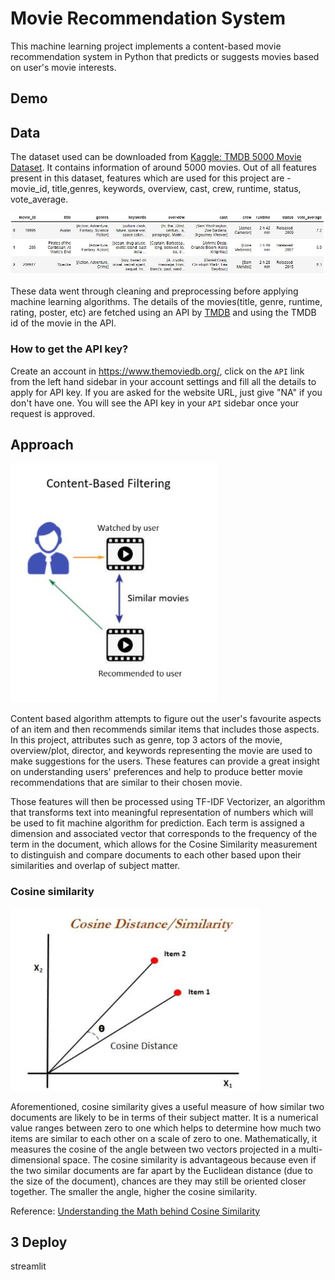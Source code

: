 # Movie Recommendation System
This machine learning project implements a content-based movie recommendation system in Python that predicts or suggests movies based on user's movie interests. 

## Demo


## Data

The dataset used can be downloaded from [Kaggle: TMDB 5000 Movie Dataset](https://www.kaggle.com/tmdb/tmdb-movie-metadata). It contains information of around 5000 movies. Out of all features present in this dataset, features which are used for this project are - movie_id, title,genres, keywords, overview, cast, crew, runtime, status, vote_average.

![App Screenshot](images/data.JPG)

These data went through cleaning and preprocessing before applying machine learning algorithms.
The details of the movies(title, genre, runtime, rating, poster, etc) are fetched using an API by [TMDB](https://www.themoviedb.org/documentation/api) and using the TMDB id of the movie in the API.

### How to get the API key?

Create an account in https://www.themoviedb.org/, click on the `API` link from the left hand sidebar in your account settings and fill all the details to apply for API key. If you are asked for the website URL, just give "NA" if you don't have one. You will see the API key in your `API` sidebar once your request is approved.



## Approach
![App Screenshot](images/contentbased.JPG)

Content based algorithm attempts to figure out the user's favourite aspects of an item and then recommends similar items that includes those aspects. In this project, attributes such as genre, top 3 actors of the movie, overview/plot, director, and keywords representing the movie are used to make suggestions for the users. These features can provide a great insight on understanding users' preferences and help to produce better movie recommendations that are similar to their chosen movie. 

Those features will then be processed using TF-IDF Vectorizer, an algorithm that transforms text into meaningful representation of numbers which will be used to fit machine algorithm for prediction. Each term is assigned a dimension and associated vector that corresponds to the frequency of the term in the document, which allows for the Cosine Similarity measurement to distinguish and compare documents to each other based upon their similarities and overlap of subject matter. 

### Cosine similarity
![App Screenshot](images/cosinesim.JPG)

Aforementioned, cosine similarity gives a useful measure of how similar two documents are likely to be in terms of their subject matter. It is a numerical value ranges between zero to one which helps to determine how much two items are similar to each other on a scale of zero to one. Mathematically, it measures the cosine of the angle between two vectors projected in a multi-dimensional space. The cosine similarity is advantageous because even if the two similar documents are far apart by the Euclidean distance (due to the size of the document), chances are they may still be oriented closer together. The smaller the angle, higher the cosine similarity.

Reference: [Understanding the Math behind Cosine Similarity](https://www.machinelearningplus.com/nlp/cosine-similarity/)

## 3 Deploy
streamlit
